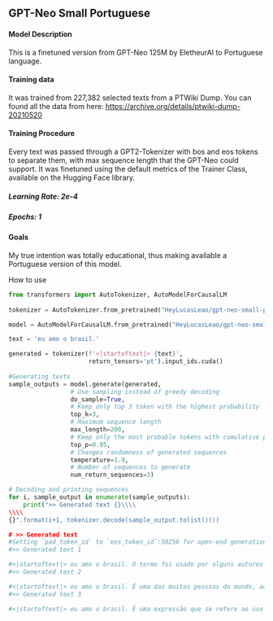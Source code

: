 ## GPT-Neo Small Portuguese

#### Model Description
This is a finetuned version from GPT-Neo 125M by EletheurAI to Portuguese language. 

#### Training data
It was trained from 227,382 selected texts from a PTWiki Dump. You can found all the data from here: https://archive.org/details/ptwiki-dump-20210520

#### Training Procedure
Every text was passed through a GPT2-Tokenizer with bos and eos tokens to separate them, with max sequence length that the GPT-Neo could support. It was finetuned using the default metrics of the Trainer Class, available on the Hugging Face library.

##### Learning Rate: **2e-4**
##### Epochs: **1**

#### Goals

My true intention was totally educational, thus making available a Portuguese version of this model.

How to use
``` python
from transformers import AutoTokenizer, AutoModelForCausalLM
  
tokenizer = AutoTokenizer.from_pretrained("HeyLucasLeao/gpt-neo-small-portuguese")

model = AutoModelForCausalLM.from_pretrained("HeyLucasLeao/gpt-neo-small-portuguese")

text = 'eu amo o brasil.'

generated = tokenizer(f'<|startoftext|> {text}',   
                      return_tensors='pt').input_ids.cuda()
                      
#Generating texts
sample_outputs = model.generate(generated, 
                 # Use sampling instead of greedy decoding 
                 do_sample=True, 
                 # Keep only top 3 token with the highest probability
                 top_k=3, 
                 # Maximum sequence length
                 max_length=200, 
                 # Keep only the most probable tokens with cumulative probability of 95%
                 top_p=0.95, 
                 # Changes randomness of generated sequences
                 temperature=1.9,
                 # Number of sequences to generate                 
                 num_return_sequences=3)

# Decoding and printing sequences
for i, sample_output in enumerate(sample_outputs):
    print(">> Generated text {}\\\\
\\\\
{}".format(i+1, tokenizer.decode(sample_output.tolist())))

# >> Generated text
#Setting `pad_token_id` to `eos_token_id`:50256 for open-end generation.
#>> Generated text 1

#<|startoftext|> eu amo o brasil. O termo foi usado por alguns autores como uma forma de designar a formação do poder político do Brasil. A partir da década de 1960, o termo passou a ser usado para designar a formação política do Brasil. A partir de meados da década de 1970 e até o inicio dos anos 2000, o termo foi aplicado à formação político-administrativo do país, sendo utilizado por alguns autores como uma expressão de "política de direita". História Antecedentes O termo "político-administrário" foi usado pela primeira vez em 1891 por um gru
#>> Generated text 2

#<|startoftext|> eu amo o brasil. É uma das muitas pessoas do mundo, ao contrário da maioria das pessoas, que são chamados de "pessoas do Brasil", que são chamados de "brincos do país" e que têm uma carreira de mais de um século. O termo "brincal de ouro" é usado em referências às pessoas que vivem no Brasil, e que são chamados "brincos do país", que são "cidade" e que vivem na cidade de Nova York e que vive em um país onde a maior parte das pessoas são chamados de "cidades". Hist
#>> Generated text 3

#<|startoftext|> eu amo o brasil. É uma expressão que se refere ao uso de um instrumento musical em particular para se referir à qualidade musical, o que é uma expressão da qualidade da qualidade musical de uma pessoa. A expressão "amor" (em inglês, amo), é a expressão que pode ser usada com o intuito empregado em qualquer situação em que a vontade de uma pessoa de se sentir amado ou amoroso é mais do que um desejo de uma vontade. Em geral, a expressão "amoro" (do inglês, amo) pode também se referir tanto a uma pessoa como um instrumento de cordas ou de uma
```